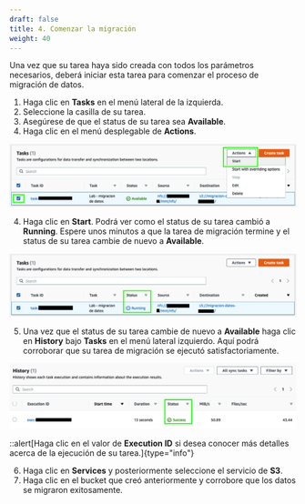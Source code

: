 ```yaml
---
draft: false
title: 4. Comenzar la migración
weight: 40
---
```

Una vez que su tarea haya sido creada con todos los parámetros necesarios, deberá iniciar esta tarea para comenzar el proceso de migración de datos.

1. Haga clic en **Tasks** en el menú lateral de la izquierda.
2. Seleccione la casilla de su tarea.
3. Asegúrese de que el status de su tarea sea **Available**.
3. Haga clic en el menú desplegable de **Actions**.

![Start task](/static/images/ds/iniciartarea.png)

4. Haga clic en **Start**. Podrá ver como el status de su tarea cambió a **Running**. Espere unos minutos a que la tarea de migración termine y el status de su tarea cambie de nuevo a **Available**.

![Task running](/static/images/ds/tareaejecutando.png)

5. Una vez que el status de su tarea cambie de nuevo a **Available** haga clic en **History** bajo **Tasks** en el menú lateral izquierdo. Aquí podrá corroborar que su tarea de migración se ejecutó satisfactoriamente.

![Task history](/static/images/ds/tareahistory.png)

::alert[Haga clic en el valor de **Execution ID** si desea conocer más detalles acerca de la ejecución de su tarea.]{type="info"}

6. Haga clic en **Services** y posteriormente seleccione el servicio de **S3**.
7. Haga clic en el bucket que creó anteriormente y corrobore que los datos se migraron exitosamente.
